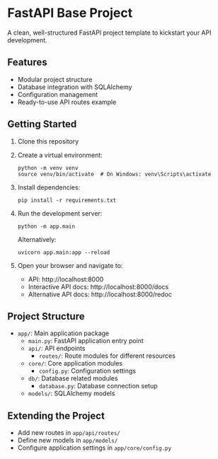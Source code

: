 # FastAPI Base Project

A clean, well-structured FastAPI project template to kickstart your API development.

## Features

- Modular project structure
- Database integration with SQLAlchemy
- Configuration management
- Ready-to-use API routes example

## Getting Started

1. Clone this repository
2. Create a virtual environment:
   ```
   python -m venv venv
   source venv/bin/activate  # On Windows: venv\Scripts\activate
   ```
3. Install dependencies:
   ```
   pip install -r requirements.txt
   ```
4. Run the development server:
   ```
   python -m app.main
   ```
   
   Alternatively:
   ```
   uvicorn app.main:app --reload
   ```

5. Open your browser and navigate to:
   - API: http://localhost:8000
   - Interactive API docs: http://localhost:8000/docs
   - Alternative API docs: http://localhost:8000/redoc

## Project Structure

- `app/`: Main application package
  - `main.py`: FastAPI application entry point
  - `api/`: API endpoints
    - `routes/`: Route modules for different resources
  - `core/`: Core application modules
    - `config.py`: Configuration settings
  - `db/`: Database related modules
    - `database.py`: Database connection setup
  - `models/`: SQLAlchemy models

## Extending the Project

- Add new routes in `app/api/routes/`
- Define new models in `app/models/`
- Configure application settings in `app/core/config.py` 